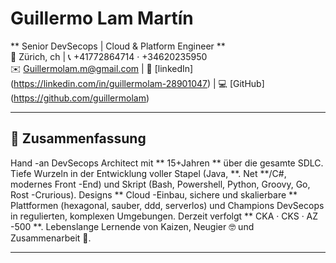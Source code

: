 # Guillermo Lam Martín

** Senior DevSecops | Cloud & Platform Engineer ** \
📍 Zürich, ch | 📞 +41772864714 · +34620235950 \
✉️ Guillermolam.m@gmail.com | 🔗 [linkedIn] (https://linkedin.com/in/guillermolam-28901047) | 💻 [GitHub] (https://github.com/guillermolam)

---

## 📝 Zusammenfassung

Hand -an DevSecops Architect mit ** 15+Jahren ** über die gesamte SDLC. Tiefe Wurzeln in der Entwicklung voller Stapel (Java, **. Net **/C#, modernes Front -End) und Skript (Bash, Powershell, Python, Groovy, Go, Rost -Crurious). Designs ** Cloud -Einbau, sichere und skalierbare ** Plattformen (hexagonal, sauber, ddd, serverlos) und Champions DevSecops in regulierten, komplexen Umgebungen. Derzeit verfolgt ** CKA · CKS · AZ -500 **. Lebenslange Lernende von Kaizen, Neugier 🤓 und Zusammenarbeit 🤝.

---
